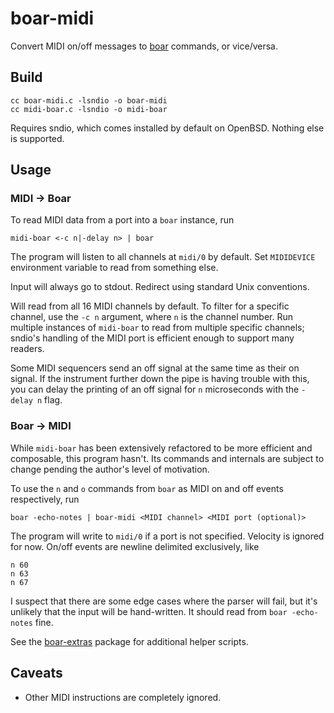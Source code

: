 # boar-midi

Convert MIDI on/off messages to [boar](https://github.com/jimd1989/boar) commands, or vice/versa.

## Build

    cc boar-midi.c -lsndio -o boar-midi
    cc midi-boar.c -lsndio -o midi-boar

Requires sndio, which comes installed by default on OpenBSD. Nothing else is supported.

## Usage

### MIDI → Boar

To read MIDI data from a port into a `boar` instance, run

    midi-boar <-c n|-delay n> | boar

The program will listen to all channels at `midi/0` by default. Set `MIDIDEVICE` environment variable to read from something else.

Input will always go to stdout. Redirect using standard Unix conventions.

Will read from all 16 MIDI channels by default. To filter for a specific channel, use the `-c n` argument, where `n` is the channel number. Run multiple instances of `midi-boar` to read from multiple specific channels; sndio's handling of the MIDI port is efficient enough to support many readers.

Some MIDI sequencers send an off signal at the same time as their on signal. If the instrument further down the pipe is having trouble with this, you can delay the printing of an off signal for `n` microseconds with the `-delay n` flag.

### Boar → MIDI

While `midi-boar` has been extensively refactored to be more efficient and composable, this program hasn't. Its commands and internals are subject to change pending the author's level of motivation.

To use the `n` and `o` commands from `boar` as MIDI on and off events respectively, run

    boar -echo-notes | boar-midi <MIDI channel> <MIDI port (optional)>

The program will write to `midi/0` if a port is not specified. Velocity is ignored for now. On/off events are newline delimited exclusively, like

    n 60
    n 63
    n 67

I suspect that there are some edge cases where the parser will fail, but it's unlikely that the input will be hand-written. It should read from `boar -echo-notes` fine.

See the [boar-extras](https://github.com/jimd1989/boar-extras) package for additional helper scripts.

## Caveats

+ Other MIDI instructions are completely ignored.
